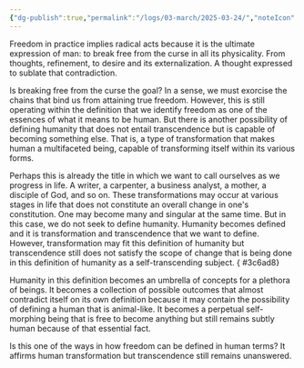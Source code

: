```yaml
---
{"dg-publish":true,"permalink":"/logs/03-march/2025-03-24/","noteIcon":"","created":"2025-03-24"}
---
```


Freedom in practice implies radical acts because it is the ultimate expression of man: to break free from the curse in all its physicality. From thoughts, refinement, to desire and its externalization. A thought expressed to sublate that contradiction.

Is breaking free from the curse the goal? In a sense, we must exorcise the chains that bind us from attaining true freedom. However, this is still operating within the definition that we identify freedom as one of the essences of what it means to be human. But there is another possibility of defining humanity that does not entail transcendence but is capable of becoming something else. That is, a type of transformation that makes human a multifaceted being, capable of transforming itself within its various forms.

Perhaps this is already the title in which we want to call ourselves as we progress in life. A writer, a carpenter, a business analyst, a mother, a disciple of God, and so on. These transformations may occur at various stages in life that does not constitute an overall change in one's constitution. One may become many and singular at the same time. But in this case, we do not seek to define humanity. Humanity becomes defined and it is transformation and transcendence that we want to define. However, transformation may fit this definition of humanity but transcendence still does not satisfy the scope of change that is being done in this definition of humanity as a self-transcending subject.
{ #3c6ad8}


Humanity in this definition becomes an umbrella of concepts for a plethora of beings. It becomes a collection of possible outcomes that almost contradict itself on its own definition because it may contain the possibility of defining a human that is animal-like. It becomes a perpetual self-morphing being that is free to become anything but still remains subtly human because of that essential fact.

Is this one of the ways in how freedom can be defined in human terms? It affirms human transformation but transcendence still remains unanswered.